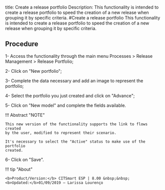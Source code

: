 title: Create a release portfolio
Description: This functionality is intended to create a release portfolio to speed the creation of a new release when grouping it by specific criteria.
#Create a release portfolio
This functionality is intended to create a release portfolio to speed the creation of a new release when grouping it by specific criteria.

Procedure
-------------

1-  Access the functionality through the main menu Processes \> Release
    Management \> Release Portfolio;

2-  Click on "New portfolio";

3-  Complete the data necessary and add an image to represent the portfolio;

4-  Select the portfolio you just created and click on "Advance";

5-  Click on "New model" and complete the fields available.

!!! Abstract "NOTE"  

    This new version of the functionality supports the link to flows created
    by the user, modified to represent their scenario.

    It's necessary to select the "Active" status to make use of the portfolio
    created.

6-  Click on "Save".

!!! tip "About"

    <b>Product/Version:</b> CITSmart ESP | 8.00 &nbsp;&nbsp;
    <b>Updated:</b>01/09/2019 – Larissa Lourenço

